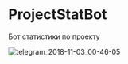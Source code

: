 # ProjectStatBot
Бот статистики по проекту

![telegram_2018-11-03_00-46-05](https://user-images.githubusercontent.com/31632112/47937230-e3867000-df01-11e8-87c3-38e19a00cc32.png)

